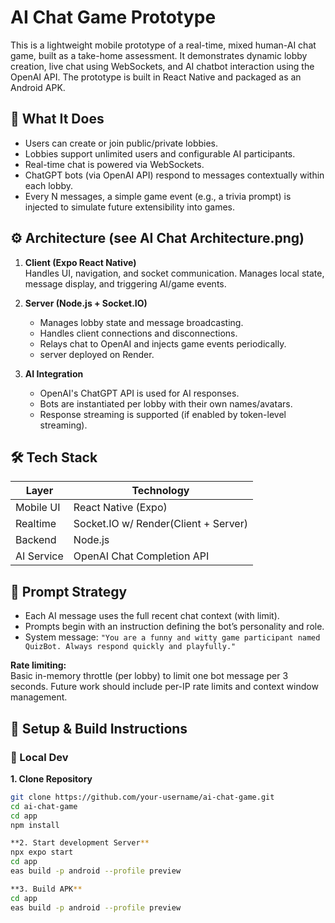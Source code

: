 # AI Chat Game Prototype

This is a lightweight mobile prototype of a real-time, mixed human-AI chat game, built as a take-home assessment. It demonstrates dynamic lobby creation, live chat using WebSockets, and AI chatbot interaction using the OpenAI API. The prototype is built in React Native and packaged as an Android APK.

## 🧩 What It Does

- Users can create or join public/private lobbies.
- Lobbies support unlimited users and configurable AI participants.
- Real-time chat is powered via WebSockets.
- ChatGPT bots (via OpenAI API) respond to messages contextually within each lobby.
- Every N messages, a simple game event (e.g., a trivia prompt) is injected to simulate future extensibility into games.

## ⚙️ Architecture (see AI Chat Architecture.png)

1. **Client (Expo React Native)**  
   Handles UI, navigation, and socket communication. Manages local state, message display, and triggering AI/game events.

2. **Server (Node.js + Socket.IO)**  
   - Manages lobby state and message broadcasting.
   - Handles client connections and disconnections.
   - Relays chat to OpenAI and injects game events periodically.
   - server deployed on Render.

3. **AI Integration**  
   - OpenAI's ChatGPT API is used for AI responses.
   - Bots are instantiated per lobby with their own names/avatars.
   - Response streaming is supported (if enabled by token-level streaming).

## 🛠️ Tech Stack

| Layer       | Technology                  |
|------------|-----------------------------|
| Mobile UI   | React Native (Expo)         |
| Realtime    | Socket.IO w/ Render(Client + Server) |
| Backend     | Node.js                     |
| AI Service  | OpenAI Chat Completion API  |

## 💬 Prompt Strategy

- Each AI message uses the full recent chat context (with limit).
- Prompts begin with an instruction defining the bot’s personality and role.
- System message: `"You are a funny and witty game participant named QuizBot. Always respond quickly and playfully."`

**Rate limiting:**  
Basic in-memory throttle (per lobby) to limit one bot message per 3 seconds. Future work should include per-IP rate limits and context window management.

## 🚀 Setup & Build Instructions

### 🔧 Local Dev

**1. Clone Repository**
```bash
git clone https://github.com/your-username/ai-chat-game.git
cd ai-chat-game
cd app
npm install

**2. Start development Server**
npx expo start
cd app
eas build -p android --profile preview

**3. Build APK**
cd app
eas build -p android --profile preview
